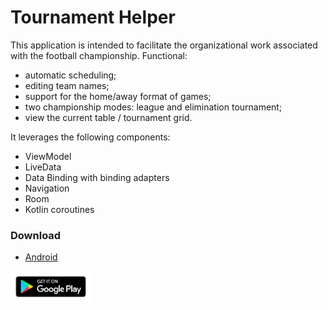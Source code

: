 # Tournament Helper

This application is intended to facilitate the organizational work associated with the football championship. Functional:
- automatic scheduling;
- editing team names;
- support for the home/away format of games;
- two championship modes: league and elimination tournament;
- view the current table / tournament grid.
  
It leverages the following components:

* ViewModel
* LiveData
* Data Binding with binding adapters
* Navigation
* Room
* Kotlin coroutines

### Download

* [Android](https://play.google.com/store/apps/details?id=com.abzagabekov.tournamentapp)

[<img src="google-play-badge.png" height="50">](https://play.google.com/store/apps/details?id=com.abzagabekov.tournamentapp)
